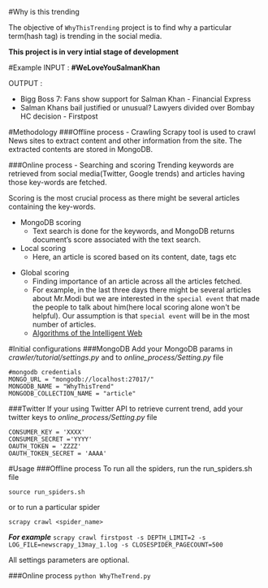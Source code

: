 #Why is this trending

The objective of `WhyThisTrending` project is to find why a particular term(hash tag) is trending in the social media.

**This project is in very intial stage of development**

#Example
INPUT : **#WeLoveYouSalmanKhan**

OUTPUT :
  - Bigg Boss 7: Fans show support for Salman Khan - Financial Express
  - Salman Khans bail justified or unusual? Lawyers divided over Bombay HC decision - Firstpost

#Methodology
###Offline process - Crawling
Scrapy tool is used to crawl News sites to extract content and other information from the site. The extracted contents are stored in MongoDB.

###Online process - Searching and scoring
Trending keywords are retrieved from social media(Twitter, Google trends) and articles having those key-words are fetched.

Scoring is the most crucial process as there might be several articles containing the key-words.
  * MongoDB scoring
    + Text search is done for the keywords, and MongoDB returns document’s score associated with the text search.
  * Local scoring
    + Here, an article is scored based on its content, date, tags etc
  - Global scoring
    + Finding importance of an article across all the articles fetched.
    + For example, in the last three days there might be several articles about Mr.Modi but we are interested in the `special event` that made the people to talk about him(here local scoring alone won't be helpful). Our assumption is that `special event` will be in the most number of articles.
    + [Algorithms of the Intelligent Web]

#Initial configurations
###MongoDB
Add your MongoDB params in *crawler/tutorial/settings.py* and to *online_process/Setting.py* file

    #mongodb credentials
    MONGO_URL = "mongodb://localhost:27017/"
    MONGODB_NAME = "WhyThisTrend"
    MONGODB_COLLECTION_NAME = "article"

###Twitter
If your using Twitter API to retrieve current trend, add your twitter keys to *online_process/Setting.py* file
    
    CONSUMER_KEY = 'XXXX'
    CONSUMER_SECRET ='YYYY'
    OAUTH_TOKEN = 'ZZZZ'
    OAUTH_TOKEN_SECRET = 'AAAA'


#Usage
###Offline process
To run all the spiders, run the run_spiders.sh file

`source run_spiders.sh`

or to run a particular spider

`scrapy crawl <spider_name>`

***For example***
`scrapy crawl firstpost -s DEPTH_LIMIT=2 -s LOG_FILE=newscrapy_13may_1.log -s CLOSESPIDER_PAGECOUNT=500`

All settings parameters are optional.

###Online process
`python WhyTheTrend.py`

[Algorithms of the Intelligent Web]:http://www.amazon.in/Algorithms-Intelligent-Web-Haralambos-Marmanis/dp/1933988665
